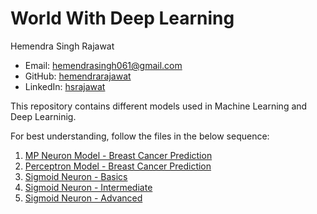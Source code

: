 # World With Deep Learning

Hemendra Singh Rajawat
* Email: [hemendrasingh061@gmail.com](mailto:hemendrasingh061@gmail.com)
* GitHub: [hemendrarajawat](https://github.com/hemendrarajawat)
* LinkedIn: [hsrajawat](https://www.linkedin.com/in/hsrajawat)

This repository contains different models used in Machine Learning and Deep Learninig.

For best understanding, follow the files in the below sequence:

1) [MP Neuron Model - Breast Cancer Prediction](https://github.com/hemendrarajawat/World-With-Deep-Learning/blob/master/notebooks/MP%20Neuron%20Model%20-%20Breast%20Cancer%20Prediction.ipynb)
2) [Perceptron Model - Breast Cancer Prediction](https://github.com/hemendrarajawat/World-With-Deep-Learning/blob/master/notebooks/Perceptron%20Model%20-%20Breast%20Cancer%20Prediction.ipynb)
3) [Sigmoid Neuron - Basics](https://github.com/hemendrarajawat/World-With-Deep-Learning/blob/master/notebooks/Sigmoid%20Neuron%20-%20Basics.ipynb)
4) [Sigmoid Neuron - Intermediate](https://github.com/hemendrarajawat/World-With-Deep-Learning/blob/master/notebooks/Sigmoid%20Neuron%20-%20Intermediate.ipynb)
5) [Sigmoid Neuron - Advanced](https://github.com/hemendrarajawat/World-With-Deep-Learning/blob/master/notebooks/Sigmoid%20Neuron%20-%20Advanced.ipynb)